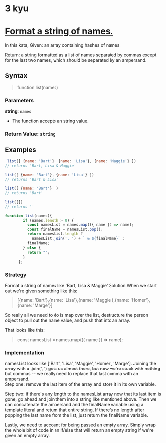 # 3 kyu
# [Format a string of names.](https://www.codewars.com/kata/53368a47e38700bd8300030d/solutions/javascript)

In this kata, Given: an array containing hashes of names

Return: a string formatted as a list of names separated by commas except for the last two names, which should be separated by an ampersand.

## Syntax

> function list(names)
### Parameters

**string**: `names`

- The function accepts an string value.

### Return Value: `string`

 
## Examples

```js
 list([ {name: 'Bart'}, {name: 'Lisa'}, {name: 'Maggie'} ])
// returns 'Bart, Lisa & Maggie'

list([ {name: 'Bart'}, {name: 'Lisa'} ])
// returns 'Bart & Lisa'

list([ {name: 'Bart'} ])
// returns 'Bart'

list([])
// returns ''
```

```js
function list(names){
        if (names.length > 0) {
          const namesList = names.map(({ name }) => name);
          const finalName = namesList.pop();
          return namesList.length ? 
            namesList.join(', ') + ` & ${finalName}` :
          finalName;
        } else {
          return "";
        }
      };
```

### Strategy

Format a string of names like 'Bart, Lisa & Maggie' Solution
When we start out we're given something like this:


   >  [{name: 'Bart'},{name: 'Lisa'},{name: 'Maggie'},{name: 'Homer'},{name: 'Marge'}]
      
      

So really all we need to do is map over the list, destructure the person object to pull out the name value, and push that into an array.

That looks like this:

 

 > const namesList = names.map(({ name }) => name);



### Implementation

namesList looks like ['Bart', 'Lisa', 'Maggie', 'Homer', 'Marge']. Joining the array with a .join(', ') gets us almost there, but now we're stuck with nothing but commas -- we really need to replace that last comma with an ampersand.  
Step one: remove the last item of the array and store it in its own variable.

Step two: if there's any length to the namesList array now that its last item is gone, go ahead and join them into a string like mentioned above. Then we can concatenate the ampersand and the finalName variable using a template literal and return that entire string. If there's no length after popping the last name from the list, just return the finalName variable.

Lastly, we need to account for being passed an empty array. Simply wrap the whole bit of code in an if/else that will return an empty string if we're given an empty array.


